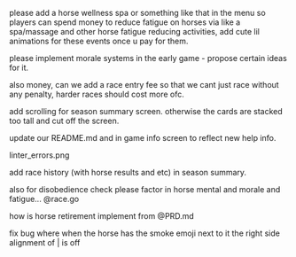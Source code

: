 please add a horse wellness spa or something like that in the menu so players can spend money to reduce fatigue on horses via like a spa/massage and other horse fatigue reducing activities, add cute lil animations for these events once u pay for them.


please implement morale systems in the early game - propose certain ideas for it.

also money, can we add a race entry fee so that we cant just race without any penalty, harder races should cost more ofc.

add scrolling for season summary screen. otherwise the cards are stacked too tall and cut off the screen.

update our README.md and in game info screen to reflect new help info.

linter_errors.png

add race history (with horse results and etc) in season summary.

also for disobedience check please factor in horse mental and morale and
fatigue... @race.go

how is horse retirement implement from @PRD.md

fix bug where when the horse has the smoke emoji next to it the right side
alignment of | is off
